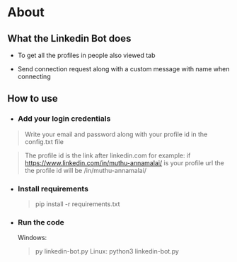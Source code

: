 # About

## What the Linkedin Bot does

- To get all the profiles in people also viewed tab

- Send connection request along with a custom message with name when connecting

## How to use

- ### Add your login credentials

> Write your email and password along with your profile id in the config.txt
> file

> The profile id is the link after linkedin.com for example: if
> https://www.linkedin.com/in/muthu-annamalai/ is your profile url the
> the profile id will be /in/muthu-annamalai/

- ### Install requirements

  > pip install -r requirements.txt

- ### Run the code
  Windows:
  > py linkedin-bot.py
  Linux:
  > python3 linkedin-bot.py
